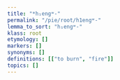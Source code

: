 ```yaml
---
title: "*h₁engʷ-"
permalink: "/pie/root/h1engʷ-"
lemma_to_sort: "h₁engʷ-"
klass: root
etymology: []
markers: []
synonyms: []
definitions: [["to burn", "fire"]]
topics: []
---
```

